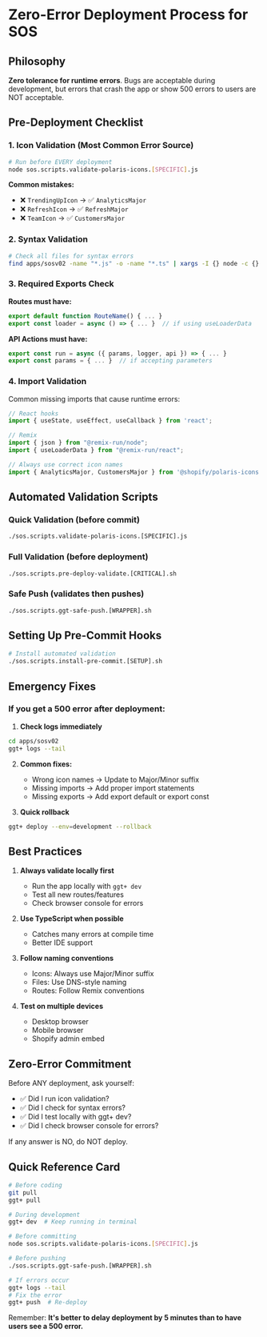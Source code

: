 # Zero-Error Deployment Process for SOS

## Philosophy
**Zero tolerance for runtime errors**. Bugs are acceptable during development, but errors that crash the app or show 500 errors to users are NOT acceptable.

## Pre-Deployment Checklist

### 1. Icon Validation (Most Common Error Source)
```bash
# Run before EVERY deployment
node sos.scripts.validate-polaris-icons.[SPECIFIC].js
```

**Common mistakes:**
- ❌ `TrendingUpIcon` → ✅ `AnalyticsMajor`
- ❌ `RefreshIcon` → ✅ `RefreshMajor`
- ❌ `TeamIcon` → ✅ `CustomersMajor`

### 2. Syntax Validation
```bash
# Check all files for syntax errors
find apps/sosv02 -name "*.js" -o -name "*.ts" | xargs -I {} node -c {}
```

### 3. Required Exports Check
**Routes must have:**
```typescript
export default function RouteName() { ... }
export const loader = async () => { ... }  // if using useLoaderData
```

**API Actions must have:**
```typescript
export const run = async ({ params, logger, api }) => { ... }
export const params = { ... }  // if accepting parameters
```

### 4. Import Validation
Common missing imports that cause runtime errors:
```typescript
// React hooks
import { useState, useEffect, useCallback } from 'react';

// Remix
import { json } from "@remix-run/node";
import { useLoaderData } from "@remix-run/react";

// Always use correct icon names
import { AnalyticsMajor, CustomersMajor } from '@shopify/polaris-icons';
```

## Automated Validation Scripts

### Quick Validation (before commit)
```bash
./sos.scripts.validate-polaris-icons.[SPECIFIC].js
```

### Full Validation (before deployment)
```bash
./sos.scripts.pre-deploy-validate.[CRITICAL].sh
```

### Safe Push (validates then pushes)
```bash
./sos.scripts.ggt-safe-push.[WRAPPER].sh
```

## Setting Up Pre-Commit Hooks
```bash
# Install automated validation
./sos.scripts.install-pre-commit.[SETUP].sh
```

## Emergency Fixes

### If you get a 500 error after deployment:

1. **Check logs immediately**
```bash
cd apps/sosv02
ggt+ logs --tail
```

2. **Common fixes:**
   - Wrong icon names → Update to Major/Minor suffix
   - Missing imports → Add proper import statements
   - Missing exports → Add export default or export const

3. **Quick rollback**
```bash
ggt+ deploy --env=development --rollback
```

## Best Practices

1. **Always validate locally first**
   - Run the app locally with `ggt+ dev`
   - Test all new routes/features
   - Check browser console for errors

2. **Use TypeScript when possible**
   - Catches many errors at compile time
   - Better IDE support

3. **Follow naming conventions**
   - Icons: Always use Major/Minor suffix
   - Files: Use DNS-style naming
   - Routes: Follow Remix conventions

4. **Test on multiple devices**
   - Desktop browser
   - Mobile browser
   - Shopify admin embed

## Zero-Error Commitment

Before ANY deployment, ask yourself:
- ✅ Did I run icon validation?
- ✅ Did I check for syntax errors?
- ✅ Did I test locally with ggt+ dev?
- ✅ Did I check browser console for errors?

If any answer is NO, do NOT deploy.

## Quick Reference Card

```bash
# Before coding
git pull
ggt+ pull

# During development
ggt+ dev  # Keep running in terminal

# Before committing
node sos.scripts.validate-polaris-icons.[SPECIFIC].js

# Before pushing
./sos.scripts.ggt-safe-push.[WRAPPER].sh

# If errors occur
ggt+ logs --tail
# Fix the error
ggt+ push  # Re-deploy
```

Remember: **It's better to delay deployment by 5 minutes than to have users see a 500 error.**